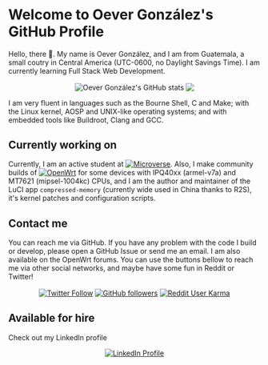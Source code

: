 # Welcome to Oever González's GitHub Profile
Hello, there 👋. My name is Oever González, and I am from Guatemala, a small coutry in Central America (UTC-0600, no Daylight Savings Time). I am currently learning Full Stack Web Development.

<p align="center">
  <img align="center" src="https://github-readme-stats.vercel.app/api?username=NoTengoBattery&show_icons=true&count_private=true&line_height=28&theme=material" alt="Oever González's GitHub stats"/>
  <img align="center" src="https://github-readme-stats.vercel.app/api/top-langs/?username=NoTengoBattery&langs_count=10&layout=compact&theme=material"/>
</p>

I am very fluent in languages such as the Bourne Shell, C and Make; with the Linux kernel, AOSP and UNIX-like operating systems; and with embedded tools like Buildroot, Clang and GCC.

## Currently working on
Currently, I am an active student at <a href="https://microverse.org"><img align="baseline" alt="Microverse" src="https://img.shields.io/static/v1?label=Microverse&message=Apply%20Now&color=6F23FF&?style=plastic"></a>. Also, I make community builds of <a href="https://openwrt.org"><img align="baseline" alt="OpenWrt" src="https://img.shields.io/static/v1?label=OpenWrt&message=Wireless%20Freedom&color=00A3E1&?style=plastic"></a> for some devices with IPQ40xx (armel-v7a) and MT7621 (mipsel-1004kc) CPUs, and I am the author and maintainer of the LuCI app `compressed-memory` (currently wide used in China thanks to R2S), it's kernel patches and configuration scripts.

## Contact me
You can reach me via GitHub. If you have any problem with the code I build or develop, please open a GitHub Issue or send me an email. I am also available on the OpenWrt forums. You can use the buttons bellow to reach me via other social networks, and maybe have some fun in Reddit or Twitter!

<p align="center">
  <a href="https://twitter.com/NoTengoBattery"><img align="center" alt="Twitter Follow" src="https://img.shields.io/twitter/follow/NoTengoBattery?label=Follow%20Me%20On%20Twitter&style=social"></a>
  <a href="https://github.com/NoTengoBattery"><img align="center" alt="GitHub followers" src="https://img.shields.io/github/followers/NoTengoBattery?label=Follow%20Me%20On%20GitHub&style=social"></a>
  <a href="https://reddit.com/user/notengobattery"><img align="center" alt="Reddit User Karma" src="https://img.shields.io/reddit/user-karma/combined/notengobattery?label=Follow%20Me%20On%20Reddit&style=social"></a>
</p>

## Available for hire
Check out my LinkedIn profile
<p align="center">
<a href="https://www.linkedin.com/in/notengobattery"><img align="center" alt="LinkedIn Profile" src="https://img.shields.io/static/v1?label=LinkedIn&message=Oever%20Gonz%C3%A1lez&color=0073b1&style=social&logo=linkedin"></a>

<!--
**NoTengoBattery/NoTengoBattery** is a ✨ _special_ ✨ repository because its `README.md` (this file) appears on your GitHub profile.

Here are some ideas to get you started:

- 🔭 I’m currently working on ...
- 🌱 I’m currently learning ...
- 👯 I’m looking to collaborate on ...
- 🤔 I’m looking for help with ...
- 💬 Ask me about ...
- 📫 How to reach me: ...
- 😄 Pronouns: ...
- ⚡ Fun fact: ...
-->
